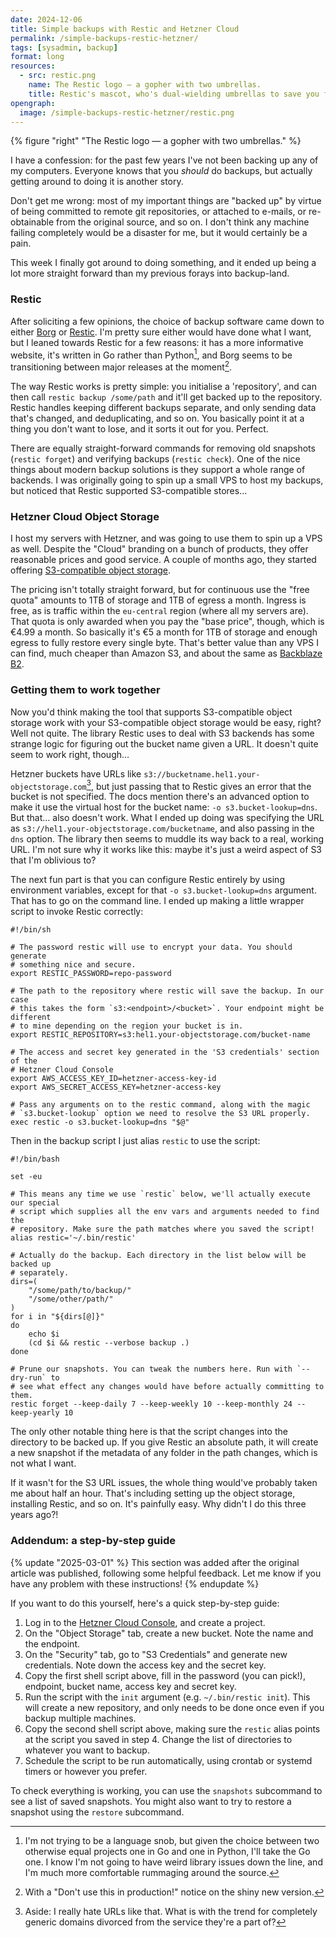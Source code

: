 ```yaml
---
date: 2024-12-06
title: Simple backups with Restic and Hetzner Cloud
permalink: /simple-backups-restic-hetzner/
tags: [sysadmin, backup]
format: long
resources:
  - src: restic.png
    name: The Restic logo — a gopher with two umbrellas.
    title: Restic's mascot, who's dual-wielding umbrellas to save you from a rainy day.
opengraph:
  image: /simple-backups-restic-hetzner/restic.png
---
```


{% figure "right" "The Restic logo — a gopher with two umbrellas." %}

I have a confession: for the past few years I've not been backing up any of my
computers. Everyone knows that you _should_ do backups, but actually getting
around to doing it is another story.

Don't get me wrong: most of my important things are "backed up" by virtue of
being committed to remote git repositories, or attached to e-mails, or
re-obtainable from the original source, and so on. I don't think any machine
failing completely would be a disaster for me, but it would certainly be a pain.

This week I finally got around to doing something, and it ended up being a lot
more straight forward than my previous forays into backup-land.

### Restic

After soliciting a few opinions, the choice of backup software came down to
either [Borg](https://www.borgbackup.org/) or [Restic](https://restic.net/).
I'm pretty sure either would have done what I want, but I leaned towards Restic
for a few reasons: it has a more informative website, it's written in Go
rather than Python[^1], and Borg seems to be transitioning between major
releases at the moment[^2].

<!--more-->

The way Restic works is pretty simple: you initialise a 'repository', and can
then call `restic backup /some/path` and it'll get backed up to the repository.
Restic handles keeping different backups separate, and only sending data that's
changed, and deduplicating, and so on. You basically point it at a thing you
don't want to lose, and it sorts it out for you. Perfect.

There are equally straight-forward commands for removing old snapshots
(`restic forget`) and verifying backups (`restic check`). One of the nice things
about modern backup solutions is they support a whole range of backends. I was
originally going to spin up a small VPS to host my backups, but noticed that
Restic supported S3-compatible stores…

### Hetzner Cloud Object Storage

I host my servers with Hetzner, and was going to use them to spin up a VPS as
well. Despite the "Cloud" branding on a bunch of products, they offer reasonable
prices and good service. A couple of months ago, they started offering
[S3-compatible object storage](https://docs.hetzner.com/storage/object-storage/overview).

The pricing isn't totally straight forward, but for continuous use the "free
quota" amounts to 1TB of storage and 1TB of egress a month. Ingress is free,
as is traffic within the `eu-central` region (where all my servers are). That
quota is only awarded when you pay the "base price", though, which is €4.99 a
month. So basically it's €5 a month for 1TB of storage and enough egress to
fully restore every single byte. That's better value than any VPS I can find,
much cheaper than Amazon S3, and about the same as
[Backblaze B2](https://www.backblaze.com/cloud-storage).

### Getting them to work together

Now you'd think making the tool that supports S3-compatible object storage
work with your S3-compatible object storage would be easy, right? Well not
quite. The library Restic uses to deal with S3 backends has some
strange logic for figuring out the bucket name given a URL. It doesn't quite
seem to work right, though…

Hetzner buckets have URLs like `s3://bucketname.hel1.your-objectstorage.com`[^3],
but just passing that to Restic gives an error that the bucket is not specified.
The docs mention there's an advanced option to make it use the virtual host for
the bucket name: `-o s3.bucket-lookup=dns`. But that… also doesn't work.
What I ended up doing was specifying the URL as
`s3://hel1.your-objectstorage.com/bucketname`, and also passing in the `dns`
option. The library then seems to muddle its way back to a real, working URL.
I'm not sure why it works like this: maybe it's just a weird aspect of S3 that
I'm oblivious to?

The next fun part is that you can configure Restic entirely by using environment
variables, except for that `-o s3.bucket-lookup=dns` argument. That has to go
on the command line. I ended up making a little wrapper script to invoke Restic
correctly:

```shell
#!/bin/sh

# The password restic will use to encrypt your data. You should generate
# something nice and secure.
export RESTIC_PASSWORD=repo-password

# The path to the repository where restic will save the backup. In our case
# this takes the form `s3:<endpoint>/<bucket>`. Your endpoint might be different
# to mine depending on the region your bucket is in.
export RESTIC_REPOSITORY=s3:hel1.your-objectstorage.com/bucket-name

# The access and secret key generated in the 'S3 credentials' section of the
# Hetzner Cloud Console
export AWS_ACCESS_KEY_ID=hetzner-access-key-id
export AWS_SECRET_ACCESS_KEY=hetzner-access-key

# Pass any arguments on to the restic command, along with the magic
# `s3.bucket-lookup` option we need to resolve the S3 URL properly.
exec restic -o s3.bucket-lookup=dns "$@"
```

Then in the backup script I just alias `restic` to use the script:

```shell
#!/bin/bash

set -eu

# This means any time we use `restic` below, we'll actually execute our special
# script which supplies all the env vars and arguments needed to find the
# repository. Make sure the path matches where you saved the script!
alias restic='~/.bin/restic'

# Actually do the backup. Each directory in the list below will be backed up
# separately.
dirs=(
	"/some/path/to/backup/"
	"/some/other/path/"
)
for i in "${dirs[@]}" 
do
	echo $i
	(cd $i && restic --verbose backup .)
done

# Prune our snapshots. You can tweak the numbers here. Run with `--dry-run` to
# see what effect any changes would have before actually committing to them. 
restic forget --keep-daily 7 --keep-weekly 10 --keep-monthly 24 --keep-yearly 10
```

The only other notable thing here is that the script changes into the directory
to be backed up. If you give Restic an absolute path, it will create a new
snapshot if the metadata of any folder in the path changes, which is not what
I want.

If it wasn't for the S3 URL issues, the whole thing would've probably taken
me about half an hour. That's including setting up the object storage,
installing Restic, and so on. It's painfully easy. Why didn't I do this three
years ago?!

### Addendum: a step-by-step guide

{% update "2025-03-01" %}
This section was added after the original article was published, following some
helpful feedback. Let me know if you have any problem with these instructions!
{% endupdate %}

If you want to do this yourself, here's a quick step-by-step guide:

1. Log in to the [Hetzner Cloud Console](https://console.hetzner.cloud), and
   create a project.
2. On the "Object Storage" tab, create a new bucket. Note the name and the
   endpoint.
3. On the "Security" tab, go to "S3 Credentials" and generate new credentials.
   Note down the access key and the secret key.
4. Copy the first shell script above, fill in the password (you can pick!),
   endpoint, bucket name, access key and secret key.
5. Run the script with the `init` argument (e.g. `~/.bin/restic init`). This
   will create a new repository, and only needs to be done once even if you
   backup multiple machines.
6. Copy the second shell script above, making sure the `restic` alias points
   at the script you saved in step 4. Change the list of directories to
   whatever you want to backup.
7. Schedule the script to be run automatically, using crontab or systemd timers
   or however you prefer.

To check everything is working, you can use the `snapshots` subcommand to see
a list of saved snapshots. You might also want to try to restore a snapshot
using the `restore` subcommand.

[^1]: I'm not trying to be a language snob, but given the choice between two
otherwise equal projects one in Go and one in Python, I'll take the Go one.
I know I'm not going to have weird library issues down the line, and I'm much
more comfortable rummaging around the source.

[^2]: With a "Don't use this in production!" notice on the shiny new version.

[^3]: Aside: I really hate URLs like that. What is with the trend for completely
generic domains divorced from the service they're a part of?